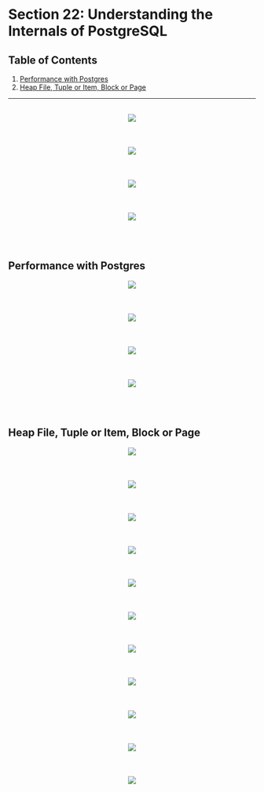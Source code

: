 # Section 22: Understanding the Internals of PostgreSQL

## Table of Contents

1. [Performance with Postgres](#performance-with-postgres)
1. [Heap File, Tuple or Item, Block or Page](#heap-file-tuple-or-item-block-or-page)

---

<br/>

<div align="center"><img src="../../diagrams/25/sql-1.svg" /></div><br/><br/><br/>
<div align="center"><img src="../../diagrams/25/sql-2.svg" /></div><br/><br/><br/>
<div align="center"><img src="../../diagrams/25/sql-3.svg" /></div><br/><br/><br/>
<div align="center"><img src="../../diagrams/25/sql-4.svg" /></div><br/><br/><br/>


## Performance with Postgres
<div align="center"><img src="../../diagrams/25/sql-5.svg" /></div><br/><br/><br/>
<div align="center"><img src="../../diagrams/25/sql-6.svg" /></div><br/><br/><br/>
<div align="center"><img src="../../diagrams/25/sql-7.svg" /></div><br/><br/><br/>
<div align="center"><img src="../../diagrams/25/sql-8.svg" /></div><br/><br/><br/>

## Heap File, Tuple or Item, Block or Page
<div align="center"><img src="../../diagrams/25/sql-9.svg" /></div><br/><br/><br/>
<div align="center"><img src="../../diagrams/25/sql-10.svg" /></div><br/><br/><br/>
<div align="center"><img src="../../diagrams/25/sql-11.svg" /></div><br/><br/><br/>
<div align="center"><img src="../../diagrams/25/sql-12.svg" /></div><br/><br/><br/>
<div align="center"><img src="../../diagrams/25/sql-13.svg" /></div><br/><br/><br/>
<div align="center"><img src="../../diagrams/25/sql-14.svg" /></div><br/><br/><br/>
<div align="center"><img src="../../diagrams/25/sql-15.svg" /></div><br/><br/><br/>
<div align="center"><img src="../../diagrams/25/sql-16.svg" /></div><br/><br/><br/>
<div align="center"><img src="../../diagrams/25/sql-17.svg" /></div><br/><br/><br/>
<div align="center"><img src="../../diagrams/25/sql-18.svg" /></div><br/><br/><br/>
<div align="center"><img src="../../diagrams/25/sql-19.svg" /></div><br/><br/><br/>
